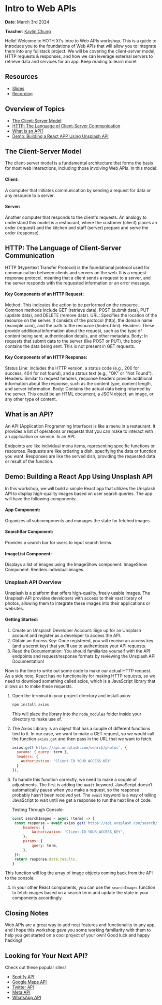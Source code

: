 # Intro to Web APIs

**Date**: March 3rd 2024

**Teacher**: [Kaylin Chung](https://github.com/kaylin-chung)

Hello! Welcome to HOTH XI's Intro to Web APIs workshop. This is a guide to introduce you to the foundations of Web APIs that will allow you to integrate them into any fullstack project. We will be covering the client-server model, HTTP requests & responses, and how we can leverage external servers to retrieve data and services for an app. Keep reading to learn more!

## Resources
- [Slides](http://tinyurl.com/yxxapev3)
- [Recording](TBD)

## Overview of Topics
- [The Client-Server Model](#the-client--server-model)
- [HTTP: The Language of Client-Server Communication](#http-the-language-of-client-server-communication)
- [What is an API?](#what-is-an-api?)
- [Demo: Building a React APP Using Unsplash API](#demo-building-a-react-app-using-unsplash-api)
  
## The Client-Server Model
The client-server model is a fundamental architecture that forms the basis for most web interactions, including those involving Web APIs. In this model:

#### Client: 
A computer that initiates communication by sending a request for data or any resource to a server.
#### Server: 
Another computer that responds to the client's requests.
An analogy to understand this model is a restaurant, where the customer (client) places an order (request) and the kitchen and staff (server) prepare and serve the order (response).

## HTTP: The Language of Client-Server Communication
HTTP (Hypertext Transfer Protocol) is the foundational protocol used for communication between clients and servers on the web. It is a request-response protocol, meaning that a client sends a request to a server, and the server responds with the requested information or an error message. 

#### Key Components of an HTTP Request:
Method: 
This indicates the action to be performed on the resource. Common methods include GET (retrieve data), POST (submit data), PUT (update data), and DELETE (remove data).
URL: 
Specifies the location of the resource on the server. It consists of the protocol (http), the domain name (example.com), and the path to the resource (/index.html).
Headers: 
These provide additional information about the request, such as the type of content being sent, authentication details, and other metadata.
Body: 
In requests that submit data to the server (like POST or PUT), the body contains the data being sent. This is not present in GET requests.

#### Key Components of an HTTP Response:
Status Line: 
Includes the HTTP version, a status code (e.g., 200 for success, 404 for not found), and a status text (e.g., "OK" or "Not Found").
Headers: 
Similar to request headers, response headers provide additional information about the response, such as the content type, content length, and server information.
Body: 
Contains the actual data being returned by the server. This could be an HTML document, a JSON object, an image, or any other type of content.

## What is an API?
An API (Application Programming Interface) is like a menu in a restaurant. It provides a list of operations or requests that you can make to interact with an application or service. In an API:

Endpoints are like individual menu items, representing specific functions or resources.
Requests are like ordering a dish, specifying the data or function you want.
Responses are like the served dish, providing the requested data or result of the function.

## Demo: Building a React App Using Unsplash API
In this workshop, we will build a simple React app that utilizes the Unsplash API to display high-quality images based on user search queries. The app will have the following components:

#### App Component: 
Organizes all subcomponents and manages the state for fetched images.
#### SearchBar Component: 
Provides a search bar for users to input search terms.
#### ImageList Component: 
Displays a list of images using the ImageShow component.
ImageShow Component: Renders individual images.

### Unsplash API Overview
Unsplash is a platform that offers high-quality, freely usable images. The Unsplash API provides developers with access to their vast library of photos, allowing them to integrate these images into their applications or websites.

#### Getting Started:
1) Create an Unsplash Developer Account: 
Sign up for an Unsplash account and register as a developer to access the API.
2) Obtain an Access Key:
Once registered, you will receive an access key (and a secret key) that you'll use to authenticate your API requests.
3) Read the Documentation:
You should familiarize yourself with the API endpoints and request/response formats by reviewing the Unsplash API Documentation!


Now is the time to write out some code to make our actual HTTP request. As a side note, React has no functionality for making HTTP requests, so we need to download something called axios, which is a JavaScript library that allows us to make these requests.

1. Open the terminal in your project directory and install axios:

   ```bash
   npm install axios
   ```

   This will place the library into the `node_modules` folder inside your directory to make use of.

2. The Axios Library is an object that has a couple of different functions tied to it. In our case, we want to make a GET request, so we would call the function `axios.get` and then pass in the URL that we want to fetch.

   ```javascript
   axios.get('https://api.unsplash.com/search/photos', {
     params: { query: term },
     headers: {
       Authorization: 'Client-ID YOUR_ACCESS_KEY'
     }
   });
   ```

3. To handle this function correctly, we need to make a couple of adjustments. The first is adding the `await` keyword. JavaScript doesn’t automatically pause when you make a request, so the response probably hasn’t been received yet. The `await` keyword is a way of telling JavaScript to wait until we get a response to run the next line of code.

   Testing Through Console:

   ```javascript
   const searchImages = async (term) => {
    const response = await axios.get('https://api.unsplash.com/search/photos', {
        headers: {
            Authorization: 'Client-ID YOUR_ACCESS_KEY',
        },
        params: {
            query: term,
        },
    });
    return response.data.results;
   }
   ```

This function will log the array of image objects coming back from the API to the console.

4. In your other React components, you can use the `searchImages` function to fetch images based on a search term and update the state in your components accordingly.

## Closing Notes
Web APIs are a great way to add neat features and functionality to any app, and I hope this workshop gave you some working familiarity with them to help you get started on a cool project of your own!
Good luck and happy hacking!

## Looking for Your Next API?
Check out these popular sites!

- [Spotify API](https://developer.spotify.com/documentation/web-api)
- [Google Maps API](https://developers.google.com/maps/apis-by-platform)
- [Twitter API](https://developer.twitter.com/en/docs/twitter-api)
- [Meta API](https://developers.facebook.com/docs/instagram/)
- [WhatsApp API](https://business.whatsapp.com/developers/developer-hub)



